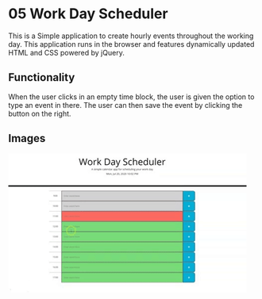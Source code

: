 # 05 Work Day Scheduler

This is a Simple application to create hourly events throughout the working day. This application runs in the browser and features dynamically updated HTML and CSS powered by jQuery.

## Functionality

When the user clicks in an empty time block, the user is given the option to type an event in there. The user can then save the event by clicking the button on the right.

## Images

![Work Day Scheduler](WDS.gif)
